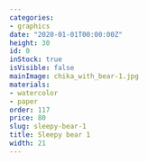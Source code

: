 ```yaml
---
categories:
- graphics
date: "2020-01-01T00:00:00Z"
height: 30
id: 0
inStock: true
isVisible: false
mainImage: chika_with_bear-1.jpg
materials:
- watercolor
- paper
order: 117
price: 80
slug: sleepy-bear-1
title: Sleepy bear 1
width: 21
---
```


